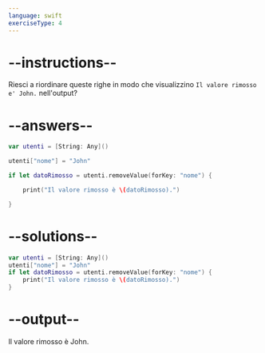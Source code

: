 ```yaml
---
language: swift
exerciseType: 4
---
```


# --instructions--

Riesci a riordinare queste righe in modo che visualizzino `Il valore rimosso e' John.` nell'output?

# --answers--

```swift
var utenti = [String: Any]()
```

```swift
utenti["nome"] = "John"
```

```swift
if let datoRimosso = utenti.removeValue(forKey: "nome") {
```

```swift
    print("Il valore rimosso è \(datoRimosso).")
```

```swift
}
```

# --solutions--

```swift
var utenti = [String: Any]()
utenti["nome"] = "John"
if let datoRimosso = utenti.removeValue(forKey: "nome") {
    print("Il valore rimosso è \(datoRimosso).")
}
```

# --output--

Il valore rimosso è John.
